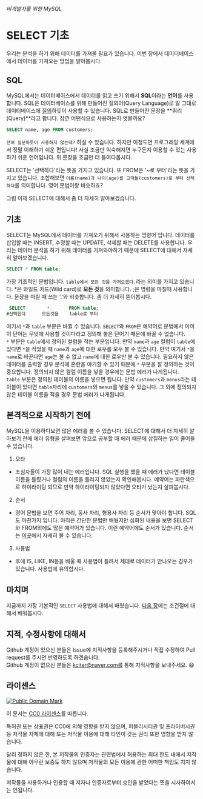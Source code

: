 ###### 비개발자를 위한 MySQL
# SELECT 기초

우리는 분석을 하기 위해 데이터를 가져올 필요가 있습니다. 이번 장에서 데이터베이스에서 데이터를 가져오는 방법을 알아봅시다.

## SQL
MySQL에서는 데이터베이스에서 데이터를 읽고 쓰기 위해서 **SQL**이라는 **언어**를 사용합니다. SQL은 데이터베이스를 위해 만들어진 질의어(Query Language)로 말 그대로 데이터베이스에 [질의](http://krdic.naver.com/detail.nhn?docid=36205500)하듯이 사용할 수 있습니다. SQL로 만들어진 문장을 **쿼리(Query)**라고 합니다. 잠깐 어떤식으로 사용하는지 엿볼까요?

```sql
SELECT name, age FROM customers;
```

`전혀 질문하듯이 사용하지 않는데?` 하실 수 있습니다. 하지만 이정도면 프로그래밍 세계에서 정말 이해하기 쉬운 편입니다! 사실 조금만 익숙해지면 누구든지 이용할 수 있는 사용하기 쉬운 언어입니다. 위 문장을 조금만 더 들여다봅시다.

SELECT는 '선택하다'라는 뜻을 가지고 있습니다. 또 FROM은 '~로 부터'라는 뜻을 가지고 있습니다. 조합해보면 `이름(name)과 나이(age)를 고객들(customers)로 부터 선택하다`를 의미합니다. 영어 문법이랑 비슷하죠?

그럼 이제 SELECT에 대해서 좀 더 자세히 알아보겠습니다.

## 기초
SELECT는 MySQL에서 데이터를 가져오기 위해서 사용하는 명령어 입니다. 데이터를 삽입할 때는 INSERT, 수정할 때는 UPDATE, 삭제할 때는 DELETE를 사용합니다. 우리는 데이터 분석을 하기 위해 데이터를 가져와야하기 때문에 SELECT에 대해서 자세히 알아보겠습니다.

```sql
SELECT * FROM table;
```

가장 기초적인 문법입니다. `table에서 모든 것을 가져오겠다.`라는 의미를 가지고 있습니다. \*은 와일드 카드(Wild card)로 **모든 것**을 의미합니다. ;은 명령을 마칠때 사용합니다. 문장을 마칠 때 쓰는 '.'와 비슷합니다. 좀 더 자세히 뜯어봅시다.

```sql
 SELECT        *       FROM table;
#선택한다      모든것을    table로 부터
```

여기서 `*`과 `table` 부분은 바뀔 수 있습니다. `SELECT`와 `FROM`은 예약어로 문법에서 이미 이 단어는 무엇에 사용할 것이다라고 정의해 놓은 단어기 때문에 바꿀 수 없습니다.<br>
`*` 부분은 `table`에서 정의된 컬럼을 적는 부분입니다. 만약 `name`과 `age` 컬럼이 `table`에 있다면 `*`을 적었을 때 `name`과 `age`에 대한 로우를 모두 볼 수 있습니다. 만약 여기서 `*`을 `name`로 바꾼다면 `age`는 볼 수 없고 `name`에 대한 로우만 볼 수 있습니다. 필요하지 않은 데이터를 출력할 경우 분석에 혼란을 야기할 수 있기 때문에 `*` 부분을 잘 정의하는 것이 중요합니다. 정의되지 않은 컬럼 이름을 넣을 경우에는 문법 에러가 나게됩니다.<br>
`table` 부분은 정의된 테이블의 이름을 넣으면 됩니다. 만약 `customers`과 `menus`라는 테이블이 있다면 `table`자리에 `customers`와 `menus`를 넣을 수 있습니다. 그 외에 정의되지 않은 테이블 이름을 적을 경우 문법 에러가 나게됩니다.

## 본격적으로 시작하기 전에
MySQL을 이용하다보면 많은 에러를 볼 수 있습니다. SELECT에 대해서 더 자세히 알아보기 전에 에러 유형을 살펴보면 앞으로 공부할 때 에러 때문에 삽질하는 일이 줄어들 수 있습니다.

1. 오타
  * 초심자들이 가장 많이 내는 에러입니다. SQL 실행을 했을 때 에러가 났다면 테이블 이름을 틀렸거나 컬럼의 이름을 틀리지 않았는지 확인해봅시다. 예약어는 파란색으로 하이라이팅 되므로 만약 하이라이팅되지 않았다면 오타가 났는지 살펴봅시다.
2. 순서
  * 영어 문법을 보면 주어 자리, 동사 자리, 형용사 자리 등 순서가 맞아야 합니다. SQL도 마찬가지 입니다. 아직은 간단한 문법만 배웠지만 심화된 내용을 보면 SELECT와 FROM외에도 많은 예약어가 있습니다. 이런 예약어에도 순서가 있습니다. 순서는 [이곳](http://dev.mysql.com/doc/refman/5.7/en/select.html)에서 자세히 볼 수 있습니다.
3. 사용법
  * 후에 IS, LIKE, IN등을 배울 때 사용법이 틀려서 제대로 데이터가 안나오는 경우가 있습니다. 사용법에 유의합시다.

## 마치며
지금까지 가장 기본적인 `SELECT` 사용법에 대해서 배웠습니다. [다음 장](A.md)에는 조건절에 대해서 배워봅시다.

## 지적, 수정사항에 대해서
Github 계정이 있으신 분들은 Issue에 지적사항을 등록해주시거나 직접 수정하여 Pull request를 주시면 반영하도록 하겠습니다. <br>Github 계정이 없으신 분들은 kciter@naver.com를 통해 지적사항을 보내주세요. :smile:

## 라이센스
<a rel="license" href="http://creativecommons.org/publicdomain/mark/1.0/">
<img src="https://licensebuttons.net/p/mark/1.0/88x31.png" alt="Public Domain Mark" />
</a>

이 문서는 [CC0 라이센스](LICENSE)를 따릅니다.

특허권 또는 상표권은 CC0에 의해 영향을 받지 않으며, 퍼블리시티권 및 프라이버시권 등 저작물 자체에 대해 또는 저작물 이용에 대해 타인이 갖는 권리 또한 영향을 받지 않습니다.

달리 정하지 않은 한, 본 저작물의 인증자는 관련법에서 허용하는 최대 한도 내에서 저작물에 대해 아무런 보증도 하지 않으며 저작물의 모든 이용에 관한 어떠한 책임도 지지 않습니다.

저작물을 사용하거나 인용할 때 저자나 인증자로부터 승인을 받았다는 뜻을 시사하여서는 안됩니다.
